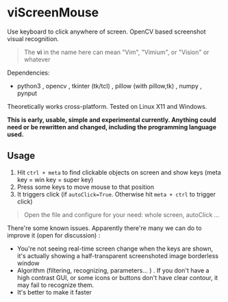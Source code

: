 # viScreenMouse

Use keyboard to click anywhere of screen. OpenCV based screenshot visual recognition. 

> The **vi** in the name here can mean "Vim", "Vimium", or "Vision" or whatever

Dependencies:
  - python3 , opencv , tkinter (tk/tcl) , pillow (with pillow,tk) , numpy , pynput

Theoretically works cross-platform. Tested on Linux X11 and Windows.

**This is early, usable, simple and experimental currently. Anything could need or be rewritten and changed, including the programming language used.**

## Usage

1. Hit `ctrl + meta` to find clickable objects on screen and show keys (meta key = win key = super key)
2. Press some keys to move mouse to that position
3. It triggers click (if `autoClick=True`. Otherwise hit `meta + ctrl` to trigger click)

> Open the file and configure for your need: whole screen, autoClick ...

There're some known issues. Apparently there're many we can do to improve it (open for discussion) :

- You're not seeing real-time screen change when the keys are shown,  it's actually showing a half-transparent screenshoted image borderless window
- Algorithm (filtering, recognizing,  parameters... ) . If you don't have a high contrast GUI, or some icons or buttons don't have clear contour, it may fail to recognize them.
- It's better to make it faster

